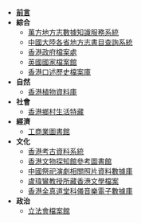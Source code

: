 <!-- docs/_sidebar.md -->
* [**前言**](/)
* **綜合**
  * [萬方地方志數據知識服務系統](/general/wang-fang-local-record.md)
  * [中國大陸各省地方志書目查詢系統](/general/local-record-place.md)
  * [香港政府檔案處](/general/government-records-service.md)
  * [英國國家檔案館](/general/the-national-archives.md)
  * [香港口述歷史檔案庫](/general/hong-kong-oral-history-collective-memories.md)
* **自然**
  * [香港植物資料庫](/natural/hong-kong-plant-database.md)
* **社會**
  * [香港鄉村生活特藏](/social/hong-kong-village-life-collection.md)
* **經濟**
  * [工商業圖書館](/economic/business-and-industry-library.md)
* **文化**
  * [香港考古資料系統](/cultural/hong-kong-archaeological-archive-system.md)
  * [香港文物探知館參考圖書館](/cultural/hong-kong-heritage-discovery-centre-reference-library.md)
  * [中國祭祀演劇相關照片資料數據庫](/cultural/chinese-ritual-related-photo-database.md)
  * [盧瑋鸞教授所藏香港文學檔案](/cultural/xiaosi-hong-kong-literature-archive.md)
  * [香港全真道堂科儀音樂電子數據庫](/cultural/hong-kong-quanzhen-temples-taoist-ritual-music.md)
* **政治**
  * [立法會檔案館](/political/legco-archives.md)
